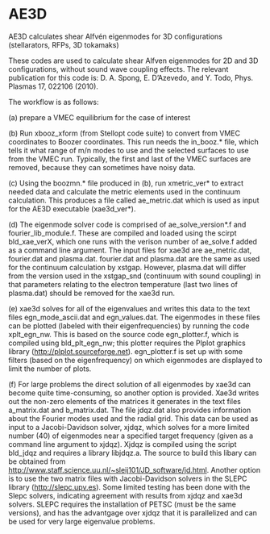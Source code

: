 # AE3D
AE3D calculates shear Alfvén eigenmodes for 3D configurations (stellarators, RFPs, 3D tokamaks)

These codes are used to calculate shear Alfven eigenmodes for 2D and 3D configurations, without sound wave coupling effects. The relevant publication for this code is: D. A. Spong, E. D’Azevedo, and Y. Todo, Phys. Plasmas 17, 022106 (2010).

The workflow is as follows:

(a) prepare a VMEC equilibrium for the case of interest

(b) Run xbooz_xform (from Stellopt code suite) to convert from VMEC coordinates to Boozer coordinates. This run needs the in_booz.* file, which tells it what range of m/n modes to use and the selected surfaces to use from the VMEC run. Typically, the first and last of the VMEC surfaces are removed, because they can sometimes have noisy data.

(c) Using the boozmn.* file produced in (b), run xmetric_ver* to extract needed data and calculate the metric elements used in the continuum calculation. This produces a file called ae_metric.dat which is used as input for the AE3D executable (xae3d_ver*).

(d) The eigenmode solver code is comprised of ae_solve_version*.f and fourier_lib_module.f. These are compiled and loaded using the scirpt bld_xae_verX, which one runs with the verison number of ae_solve.f added as a command line argument. The input files for xae3d are ae_metric.dat, fourier.dat and plasma.dat. fourier.dat and plasma.dat are the same as used for the continuum calculation by xstgap. However, plasma.dat will differ from the version used in the xstgap_snd (continuum with sound coupling) in that parameters relating to the electron temperature (last two lines of plasma.dat) should be removed for the xae3d run.

(e) xae3d solves for all of the eigenvalues and writes this data to the text files egn_mode_ascii.dat and egn_values.dat. The eigenmodes in these files can be plotted (labeled with their eigenfrequencies) by running the code xplt_egn_nw. This is based on the source code egn_plotter.f, which is compiled using bld_plt_egn_nw; this plotter requires the Plplot graphics library (http://plplot.sourceforge.net). egn_plotter.f is set up with some filters (based on the eigenfrequency) on which eigenmodes are displayed to limit the number of plots.

(f) For large problems the direct solution of all eigenmodes by xae3d can become quite time-consuming, so another option is provided. Xae3d writes out the non-zero elements of the matrices it generates in the text files a_matrix.dat and b_matrix.dat. The file jdqz.dat also provides information about the Fourier modes used and the radial grid. This data can be used as input to a Jacobi-Davidson solver, xjdqz, which solves for a more limited number (40) of eigenmodes near a specified target frequency (given as a command line argument to xjdqz). Xjdqz is compiled using the script bld_jdqz and requires a library libjdqz.a. The source to build this libary can be obtained from http://www.staff.science.uu.nl/~sleij101/JD_software/jd.html. Another option is to use the two matrix files with Jacobi-Davidson solvers in the SLEPC library (http://slepc.upv.es). Some limited testing has been done with the Slepc solvers, indicating agreement with results from xjdqz and xae3d solvers. SLEPC requires the installation of PETSC (must be the same versions), and has the advantgage over xjdqz that it is parallelized and can be used for very large eigenvalue problems.
